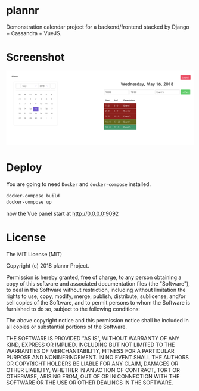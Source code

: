 # plannr
Demonstration calendar project for a backend/frontend stacked by Django + Cassandra + VueJS.

# Screenshot
<p align="center">
	<img src="screenshot.png" alt="plannr"/>
</p>

# Deploy
You are going to need `Docker` and `docker-compose` installed.
```bash
docker-compose build
docker-compose up
```
now the Vue panel start at http://0.0.0.0:9092


# License
The MIT License (MIT)

Copyright (c) 2018 plannr Project.

Permission is hereby granted, free of charge, to any person obtaining a copy
of this software and associated documentation files (the "Software"), to deal
in the Software without restriction, including without limitation the rights
to use, copy, modify, merge, publish, distribute, sublicense, and/or sell
copies of the Software, and to permit persons to whom the Software is
furnished to do so, subject to the following conditions:

The above copyright notice and this permission notice shall be included in
all copies or substantial portions of the Software.

THE SOFTWARE IS PROVIDED "AS IS", WITHOUT WARRANTY OF ANY KIND, EXPRESS OR
IMPLIED, INCLUDING BUT NOT LIMITED TO THE WARRANTIES OF MERCHANTABILITY,
FITNESS FOR A PARTICULAR PURPOSE AND NONINFRINGEMENT. IN NO EVENT SHALL THE
AUTHORS OR COPYRIGHT HOLDERS BE LIABLE FOR ANY CLAIM, DAMAGES OR OTHER
LIABILITY, WHETHER IN AN ACTION OF CONTRACT, TORT OR OTHERWISE, ARISING FROM,
OUT OF OR IN CONNECTION WITH THE SOFTWARE OR THE USE OR OTHER DEALINGS IN THE SOFTWARE.